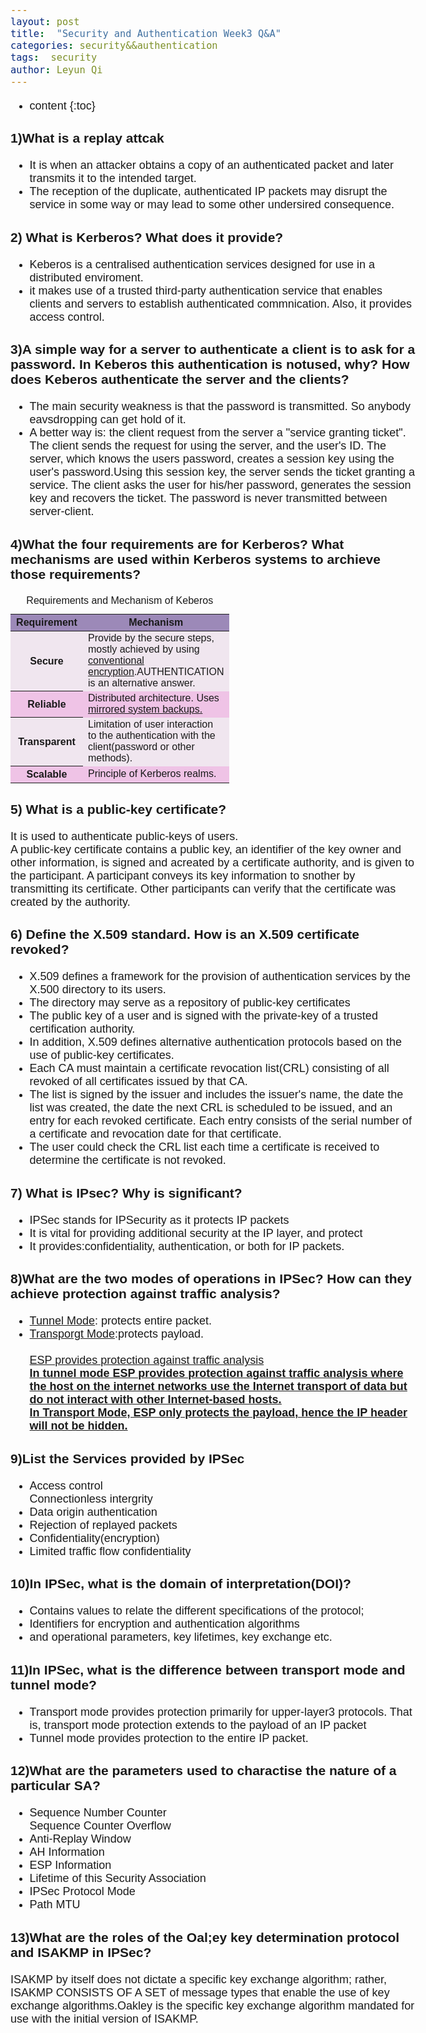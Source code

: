 ```yaml
---
layout: post
title:  "Security and Authentication Week3 Q&A"
categories: security&&authentication 
tags:  security
author: Leyun Qi
---
```


* content
{:toc}


<h3>1)What is a replay attcak</h3>

<ul>
	<li>It is when an attacker obtains a copy of an authenticated packet and later transmits it to the intended target.</li>
	<li>The reception of the duplicate, authenticated IP packets may disrupt the service in some way or may lead to some other undersired consequence.</li>
</ul>

<h3>2) What is Kerberos? What does it provide?</h3>
<ul>
	<li>Keberos is a centralised authentication services designed for use in a distributed enviroment.</li>
	<li>it makes use of a trusted third-party authentication service that enables clients and servers to establish authenticated commnication. Also, it provides access control.</li>
</ul>

<h3>3)A simple way for a server to authenticate a client is to ask for a password. In Keberos this authentication is notused, why? How does Keberos authenticate the server and the clients?</h3>
<ul>
	<li>The main security weakness is that the password is transmitted. So anybody eavsdropping can get hold of it.</li>
	<li>A better way is: the client request from the server a "service granting ticket". The client sends the request for using the server, and the user's ID. The server, which knows the users password, creates a session key using the user's password.Using this session key, the server sends the ticket granting a service. The client asks the user for his/her password, generates the session key and recovers the ticket. The password is never transmitted between server-client.</li>
</ul>

<h3>4)What the four requirements are for Kerberos? What mechanisms are used within Kerberos systems to archieve those requirements?
</h3>

<head>
	<style>
	html,body{font-family:Arial, Helvetica, sans-serif; font-size:18px} 
	.tablelist{
		border: 2px solid;
		border-collapse: collapse;
	} 
	.tablelist{
		border:1px solid;
		width:100px;
		text-align:center;
		font-size:12px;
	}
	.odd{
	background-color:#efc3e6
	}
	.even{
	background-color:#9c89b8
	}
	</style>
</head>
<body>
	<table>
	<caption>Requirements and Mechanism of Keberos</caption>
		<thead>  
		   <tr class="even">  
		   		<th width="100" onclick="kw.tabSort('tab',0)">Requirement</th>  
		   		<th width="100" onclick="kw.tabSort('tab',1)">Mechanism</th>   
		   </tr>   
	   </thead>  
		<tbody>
			<tr style="background-color:#f0e6ef">
				<th>Secure</th>
				<td>
					Provide by the secure steps, mostly achieved by using 					<ins>conventional encryption</ins>.AUTHENTICATION is an 					alternative answer.
				</td>
			</tr>
			<tr style="background-color:#efc3e6">
				<th>Reliable</th>
				<td>
					Distributed architecture. Uses
					<ins>mirrored system backups<ins>.
				</td>
			</tr>
			<tr style="background-color:#f0e6ef">
				<th>Transparent</th>
				<td>Limitation of user interaction to the authentication with the 					client(password or other methods).
				</td>
			</tr>
			<tr style="background-color:#efc3e6">
				<th>
					Scalable
				</th>
				<td>
					Principle of Kerberos realms.
				</td>
			</tr>
		</tbody>		
	</table>	
</body>

<h3>5) What is a public-key certificate?</h3>
It is used to authenticate public-keys of users.<br>
A public-key certificate contains a public key, an identifier of the key owner and other information, is signed and acreated by a certificate authority, and is given to the participant. A participant conveys its key information to snother by transmitting its certificate. Other participants can verify that the certificate was created by the authority.
<h3>6) Define the X.509 standard. How is an X.509 certificate revoked?</h3>
<ul>
	<li>
	X.509 defines a framework for the provision of authentication services by the X.500 directory to its users.
	</li>
	<li>
	The directory may serve as a repository of public-key certificates
	</li>
	<li>
	The public key of a user and is signed with the private-key of a trusted certification authority.
	</li>
	<li>
	In addition, X.509 defines alternative authentication protocols based on the use of public-key certificates.
	</li>
	<li>
	Each CA must maintain a certificate revocation list(CRL) consisting of all revoked of all certificates issued by that CA.
	</li>
	<li>
	The list is signed by the issuer and includes the issuer's name, the date the list was created, the date the next CRL is scheduled to be issued, and an entry for each revoked certificate. Each entry consists of the serial number of a certificate and revocation date for that certificate.
	</li>
	<li>
	The user could check the CRL list each time a certificate is received to determine the certificate is not revoked.
	</li>
</ul>

<h3>7) What is IPsec? Why is significant?</h3>
<ul>
	<li>
	IPSec stands for IPSecurity as it protects IP packets
	</li>
	<li>
	It is vital for providing additional security at the IP layer, and protect
	</li>
	<li>
	It provides:confidentiality, authentication, or both for IP packets.
	</li>
</ul>

<h3>8)What are the two modes of operations in IPSec? How can they achieve protection against traffic analysis?</h3>
<ul>
	<li>
	<ins>Tunnel Mode</ins>: protects entire packet.
	</li>
	<li>
	<ins>Transporgt Mode</ins>:protects payload.
	</li><br>
<ins>ESP provides protection against traffic analysis<br>
	<strong>In <ins>tunnel mode</ins> ESP provides protection against traffic analysis where the <ins>host on the internet networks use the Internet transport of data but do not interact with other Internet-based hosts.</ins></strong><br>
	<strong>In Transport Mode, ESP only protects the payload, hence the IP header will not be hidden.</strong>
</ins>
</ul>
<h3>9)List the Services provided by IPSec</h3>
<ul>
	<li>
	Access control
	</li>
	Connectionless intergrity
	<li>
	Data origin authentication
	</li>
	<li>
	Rejection of replayed packets
	</li>
	<li>
	Confidentiality(encryption)
	</li>
	<li>
	Limited traffic flow confidentiality
	</li>
	</ul>

<h3>10)In IPSec, what is the domain of interpretation(DOI)?</h3>
<ul>
	<li>
	Contains values to relate the different specifications of the protocol;
	</li>
	<li>
	Identifiers for encryption and authentication algorithms
	</li>
	<li>
	and operational parameters, key lifetimes, key exchange etc.
	</li>
</ul>
<h3>11)In IPSec, what is the difference between transport mode and tunnel mode?</h3>
<ul>
	<li>
	Transport mode provides protection primarily for upper-layer3 protocols. That is, transport mode protection extends to the payload of an IP packet
	</li>
	<li>
	Tunnel mode provides protection to the entire IP packet.
	</li>
</ul>
<h3>12)What are the parameters used to charactise the nature of a particular SA?</h3>
<ul>
	<li>
	Sequence Number Counter
	</li>
	Sequence Counter Overflow
	<li>
	Anti-Replay Window
	</li>
	<li>
	AH Information
	</li>
	<li>
	ESP Information
	</li>
	<li>
	Lifetime of this Security Association
	</li>
	<li>
	IPSec Protocol Mode
	</li>
	<li>
	Path MTU
	</li>
</ul>
<h3>13)What are the roles of the Oal;ey key determination protocol and ISAKMP in IPSec?</h3>
ISAKMP by itself does not dictate a specific key exchange algorithm; rather, ISAKMP CONSISTS OF A SET of message types that enable the use of key exchange algorithms.Oakley is the specific key exchange algorithm mandated for use with the initial version of ISAKMP.


